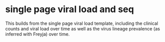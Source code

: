 # single page viral load and seq

This builds from the single page viral load template, including the clinical counts and viral load over time as well as the virus lineage prevalence (as inferred with Freyja) over time. 